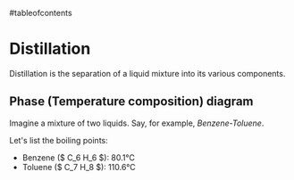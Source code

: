 #tableofcontents

# Distillation

Distillation is the separation of a liquid mixture into its various components.

## Phase (Temperature composition) diagram

Imagine a mixture of two liquids. Say, for example, *Benzene-Toluene*.

Let's list the boiling points:
- Benzene ($ C_6 H_6 $): 80.1°C
- Toluene ($ C_7 H_8 $): 110.6°C